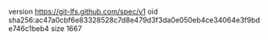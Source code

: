 version https://git-lfs.github.com/spec/v1
oid sha256:ac47a0cbf6e83328528c7d8e479d3f3da0e050eb4ce34064e3f9bde746c1beb4
size 1667
